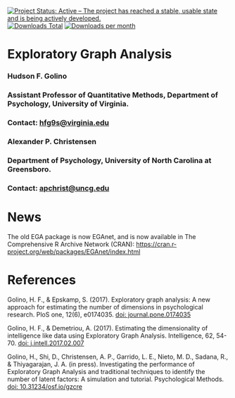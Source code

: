 [![Project Status: Active – The project has reached a stable, usable state and is being actively developed.](https://www.repostatus.org/badges/latest/active.svg)](https://www.repostatus.org/#active) [![Downloads Total](https://cranlogs.r-pkg.org/badges/grand-total/EGAnet?color=brightgreen)](https://cran.r-project.org/package=EGAnet) [![Downloads per month](http://cranlogs.r-pkg.org/badges/EGAnet?color=brightgreen)](https://cran.r-project.org/package=EGAnet) 

Exploratory Graph Analysis
=============
### Hudson F. Golino ###
### Assistant Professor of Quantitative Methods, Department of Psychology, University of Virginia. ###
### Contact: <hfg9s@virginia.edu> ###

### Alexander P. Christensen ###
### Department of Psychology, University of North Carolina at Greensboro. ###
### Contact: <apchrist@uncg.edu> ###


News
============

The old EGA package is now EGAnet, and is now available in The Comprehensive R Archive Network (CRAN): https://cran.r-project.org/web/packages/EGAnet/index.html


References
============

Golino, H. F., & Epskamp, S. (2017). Exploratory graph analysis: A new approach for estimating the number of dimensions in psychological research. PloS one, 12(6), e0174035. [doi: journal.pone.0174035](https://journals.plos.org/plosone/article?id=10.1371/journal.pone.0174035)

Golino, H. F., & Demetriou, A. (2017). Estimating the dimensionality of intelligence like data using Exploratory Graph Analysis. Intelligence, 62, 54-70. [doi: j.intell.2017.02.007](https://www.sciencedirect.com/science/article/pii/S0160289616302240)

Golino, H., Shi, D., Christensen, A. P., Garrido, L. E., Nieto, M. D., Sadana, R., & Thiyagarajan, J. A. (in press). Investigating the performance of Exploratory Graph Analysis and traditional techniques to identify the number of latent factors: A simulation and tutorial. Psychological Methods. [doi: 10.31234/osf.io/gzcre](https://psyarxiv.com/gzcre/)

